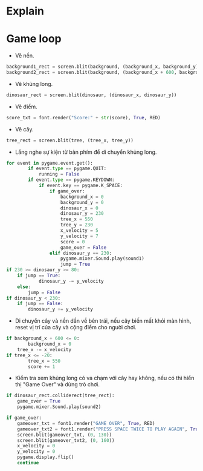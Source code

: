 # Explain
# Game loop
- Vẽ nền.
```python
background1_rect = screen.blit(background, (background_x, background_y))
background2_rect = screen.blit(background, (background_x + 600, background_y))
```
- Vẽ khủng long.
```python
dinosaur_rect = screen.blit(dinosaur, (dinosaur_x, dinosaur_y))
```
- Vẽ điểm.
```python
score_txt = font.render("Score:" + str(score), True, RED)
```
- Vẽ cây.
```python
tree_rect = screen.blit(tree, (tree_x, tree_y))
```
- Lắng nghe sự kiện từ bàn phím để di chuyển khủng long.
```python
for event in pygame.event.get():
        if event.type == pygame.QUIT:
            running = False
        if event.type == pygame.KEYDOWN:
            if event.key == pygame.K_SPACE:
                if game_over:
                    background_x = 0
                    background_y = 0
                    dinosaur_x = 0
                    dinosaur_y = 230
                    tree_x = 550
                    tree_y = 230
                    x_velocity = 5
                    y_velocity = 7
                    score = 0
                    game_over = False
                elif dinosaur_y == 230:
                    pygame.mixer.Sound.play(sound1)
                    jump = True
if 230 >= dinosaur_y >= 80:
    if jump == True:
            dinosaur_y -= y_velocity
    else:
        jump = False
if dinosaur_y < 230:
    if jump == False:
        dinosaur_y += y_velocity
```
- Di chuyển cây và nền dần về bên trái, nếu cây biến mất khỏi màn hình, reset vị trí của cây và cộng điểm cho người chơi.
```python
if background_x + 600 <= 0:
        background_x = 0
    tree_x -= x_velocity
if tree_x <= -20:
        tree_x = 550
        score += 1
```
- Kiểm tra xem khủng long có va chạm với cây hay không, nếu có thì hiển thị "Game Over" và dừng trò chơi.
```python
if dinosaur_rect.colliderect(tree_rect):
    game_over = True
    pygame.mixer.Sound.play(sound2)
```
```python
if game_over:
    gameover_txt = font1.render("GAME OVER", True, RED)
    gameover_txt2 = font1.render("PRESS SPACE TWICE TO PLAY AGAIN", True, RED)
    screen.blit(gameover_txt, (0, 130))
    screen.blit(gameover_txt2, (0, 160))
    x_velocity = 0
    y_velocity = 0
    pygame.display.flip()
    continue
```